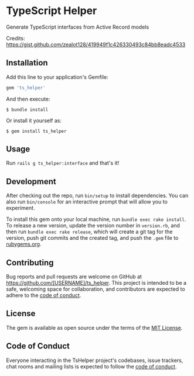 # TypeScript Helper

Generate TypeScript interfaces from Active Record models

Credits: https://gist.github.com/zealot128/419949f1c426330493c84bb8eadc4533

## Installation

Add this line to your application's Gemfile:

```ruby
gem 'ts_helper'
```

And then execute:

    $ bundle install

Or install it yourself as:

    $ gem install ts_helper

## Usage

Run `rails g ts_helper:interface` and that's it!

## Development

After checking out the repo, run `bin/setup` to install dependencies. You can also run `bin/console` for an interactive prompt that will allow you to experiment.

To install this gem onto your local machine, run `bundle exec rake install`. To release a new version, update the version number in `version.rb`, and then run `bundle exec rake release`, which will create a git tag for the version, push git commits and the created tag, and push the `.gem` file to [rubygems.org](https://rubygems.org).

## Contributing

Bug reports and pull requests are welcome on GitHub at https://github.com/[USERNAME]/ts_helper. This project is intended to be a safe, welcoming space for collaboration, and contributors are expected to adhere to the [code of conduct](https://github.com/[USERNAME]/ts_helper/blob/master/CODE_OF_CONDUCT.md).

## License

The gem is available as open source under the terms of the [MIT License](https://opensource.org/licenses/MIT).

## Code of Conduct

Everyone interacting in the TsHelper project's codebases, issue trackers, chat rooms and mailing lists is expected to follow the [code of conduct](https://github.com/[USERNAME]/ts_helper/blob/master/CODE_OF_CONDUCT.md).
